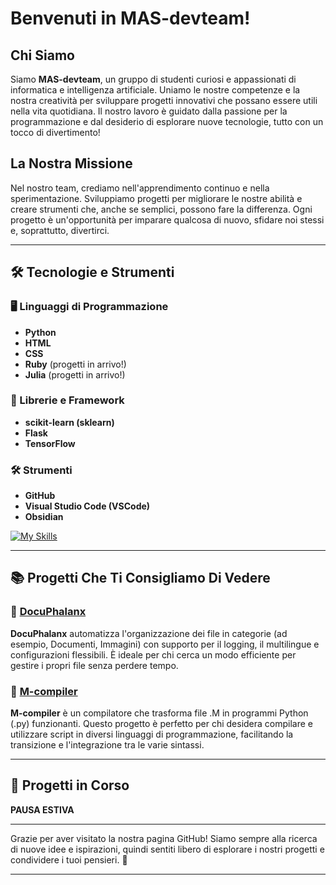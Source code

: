 # Benvenuti in MAS-devteam!

## Chi Siamo

Siamo **MAS-devteam**, un gruppo di studenti curiosi e appassionati di informatica e intelligenza artificiale. Uniamo le nostre competenze e la nostra creatività per sviluppare progetti innovativi che possano essere utili nella vita quotidiana. Il nostro lavoro è guidato dalla passione per la programmazione e dal desiderio di esplorare nuove tecnologie, tutto con un tocco di divertimento!

## La Nostra Missione

Nel nostro team, crediamo nell'apprendimento continuo e nella sperimentazione. Sviluppiamo progetti per migliorare le nostre abilità e creare strumenti che, anche se semplici, possono fare la differenza. Ogni progetto è un'opportunità per imparare qualcosa di nuovo, sfidare noi stessi e, soprattutto, divertirci.

---

## 🛠️ Tecnologie e Strumenti

### 🖥️ Linguaggi di Programmazione
- **Python**
- **HTML**
- **CSS**
- **Ruby** (progetti in arrivo!)
- **Julia** (progetti in arrivo!)

### 🔧 Librerie e Framework
- **scikit-learn (sklearn)**
- **Flask**
- **TensorFlow**

### 🛠️ Strumenti
- **GitHub**
- **Visual Studio Code (VSCode)**
- **Obsidian**

[![My Skills](https://skillicons.dev/icons?i=python,html,css,ruby,julia,flask,tensorflow,github,vscode)](https://skillicons.dev)

---

## 📚 Progetti Che Ti Consigliamo Di Vedere

### 📂 **[DocuPhalanx](https://github.com/MAS-devteam/DocuPhalanx)**
**DocuPhalanx** automatizza l'organizzazione dei file in categorie (ad esempio, Documenti, Immagini) con supporto per il logging, il multilingue e configurazioni flessibili. È ideale per chi cerca un modo efficiente per gestire i propri file senza perdere tempo.

### 🐍 **[M-compiler](https://github.com/MAS-devteam/M-compiler/tree/main)**
**M-compiler** è un compilatore che trasforma file .M in programmi Python (.py) funzionanti. Questo progetto è perfetto per chi desidera compilare e utilizzare script in diversi linguaggi di programmazione, facilitando la transizione e l'integrazione tra le varie sintassi.

---

## 🚧 Progetti in Corso

**PAUSA ESTIVA**

---

Grazie per aver visitato la nostra pagina GitHub! Siamo sempre alla ricerca di nuove idee e ispirazioni, quindi sentiti libero di esplorare i nostri progetti e condividere i tuoi pensieri. 🚀

---

